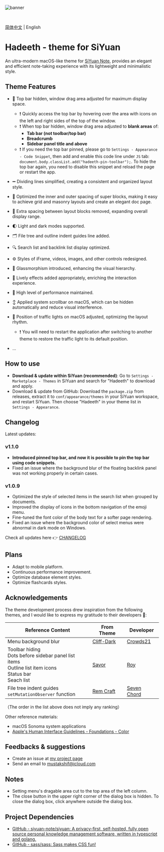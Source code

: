 ![banner](https://cdn.jsdelivr.net/gh/mustakshif/Hadeeth@main/assets/banner_v9.png)

<br/>

[简体中文](https://github.com/mustakshif/Hadeeth-for-SiYuan/blob/main/README_zh_CN.md) | English

# Hadeeth - theme for SiYuan

An ultra-modern macOS-like theme for [SiYuan Note](https://github.com/siyuan-note/siyuan), provides an elegant and efficient note-taking experience with its lightweight and minimalistic style.

## Theme Features

* 📃 Top bar hidden, window drag area adjusted for maximum display space.
  * ❗️ Quickly access the top bar by hovering over the area with icons on the left and right sides of the top of the window.
  * ❗️ When top bar hidden, window drag area adjusted to **blank areas** of:
    * **Tab bar (not toolbar/top bar)**
    * **Breadcrumb**
    * **Sidebar panel title and above**
  * ❗️ If you need the top bar pinned, please go to `Settings - Appearance - Code Snippet`, then add and enable this code line under `JS` tab: `document.body.classList.add("hadeeth-pin-toolbar");`. To hide the top bar again, you need to disable this snippet and reload the page or restart the app.
* ➖ Dividing lines simplified, creating a consistent and organized layout style.
* 🧩 Optimized the inner and outer spacing of super blocks, making it easy to achieve grid and masonry layouts and create an elegant doc page.
* 📐 Extra spacing between layout blocks removed, expanding overall display range.
* 🌓 Light and dark modes supported.
* 🗂️ File tree and outline indent guides line added.
* 🔍 Search list and backlink list display optimized.
* ⚙️ Styles of iFrame, videos, images, and other controls redesigned.
* 🧊 Glassmorphism introduced, enhancing the visual hierarchy.
* 💫 Lively effects added appropriately, enriching the interaction experience.
* 🚀 High level of performance maintained.
* ↕️ Applied system scrollbar on macOS, which can be hidden automatically and reduce visual interference.
* 🚥 Position of traffic lights on macOS adjusted, optimizing the layout rhythm.

  * ❗️ You will need to restart the application after switching to another theme to restore the traffic light to its default position.
* ...

## How to use

* **Download & update within SiYuan (recommended)**: Go to `Settings - Marketplace - Themes` in SiYuan and search for "Hadeeth" to download and apply.
* Download & update from GitHub: Download the `package.zip` from releases, extract it to `conf/appearance/themes` in your SiYuan workspace, and restart SiYuan. Then choose "Hadeeth" in your theme list in `Settings - Appearance`.

## Changelog

Latest updates:

### v1.1.0

* **Introduced pinned top bar, and now it is possible to pin the top bar using code snippets.**
* Fixed an issue where the background blur of the floating backlink panel was not working properly in certain cases.

### v1.0.9

* Optimized the style of selected items in the search list when grouped by documents.
* Improved the display of icons in the bottom navigation of the emoji menu.
* Fine-tuned the font color of the body text for a softer page rendering.
* Fixed an issue where the background color of select menus were abnormal in dark mode on Windows.

Check all updates here 👉 [CHANGELOG](./CHANGELOG.md)

## Plans

* Adapt to mobile platform.
* Continuous performance improvement.
* Optimize database element styles.
* Optimize flashcards styles.

## Acknowledgements

The theme development process drew inspiration from the following themes, and I would like to express my gratitude to their developers 🙏:

| Reference Content                                                 | From Theme | Developer |
| ---------------------------------------------------------- | ---------- | ------ |
| Menu background blur                                             | [Cliff-Dark](https://github.com/chenshinshi/Cliff-Dark)         | [Crowds21](https://github.com/chenshinshi)     |
|Toolbar hiding<br />Dots before sidebar panel list items<br />Outline list item icons<br />Status bar<br />Seach list | [Savor](https://github.com/royc01/notion-theme)         | [Roy](https://github.com/royc01)     |
| File tree indent guides<br />`setMutationObserver` function                                      | [Rem Craft](https://github.com/svchord/Rem-Craft)         | [Seven Chord](https://github.com/svchord)     |

（The order in the list above does not imply any ranking）

Other reference materials:

* macOS Sonoma system applications
* [Apple's Human Interface Guidelines - Foundations - Color](https://developer.apple.com/design/human-interface-guidelines/macos/visual-design/color/)

## Feedbacks & suggestions
- Create an issue at [my project page](https://github.com/mustakshif/Hadeeth-for-SiYuan/issues)
- Send an email to mustakshif@icloud.com

## Notes

* Setting menu's dragable area cut to the top area of the left column.
* The close button in the upper right corner of the dialog box is hidden. To close the dialog box, click anywhere outside the dialog box.

## Project Dependencies
* [GitHub - siyuan-note/siyuan: A privacy-first, self-hosted, fully open source personal knowledge management software, written in typescript and golang.](https://github.com/siyuan-note/siyuan)
* [GitHub - sass/sass: Sass makes CSS fun!](https://github.com/sass/sass)
